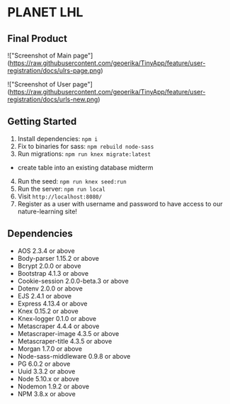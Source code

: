 # PLANET LHL

## Final Product

!["Screenshot of Main page"] (https://raw.githubusercontent.com/geoerika/TinyApp/feature/user-registration/docs/ulrs-page.png)

!["Screenshot of User page"] (https://raw.githubusercontent.com/geoerika/TinyApp/feature/user-registration/docs/urls-new.png)


## Getting Started

1. Install dependencies: `npm i`
2. Fix to binaries for sass: `npm rebuild node-sass`
3. Run migrations: `npm run knex migrate:latest`
  - create table into an existing database midterm
4. Run the seed: `npm run knex seed:run`
5. Run the server: `npm run local`
6. Visit `http://localhost:8080/`
7. Register as a user with username and password to have access to our nature-learning site!

## Dependencies

- AOS 2.3.4 or above
- Body-parser 1.15.2 or above
- Bcrypt 2.0.0 or above
- Bootstrap 4.1.3 or above
- Cookie-session 2.0.0-beta.3 or above
- Dotenv 2.0.0 or above
- EJS 2.4.1 or above
- Express 4.13.4 or above
- Knex 0.15.2 or above
- Knex-logger 0.1.0 or above
- Metascraper 4.4.4 or above
- Metascraper-image 4.3.5 or above
- Metascraper-title 4.3.5 or above
- Morgan 1.7.0 or above
- Node-sass-middleware 0.9.8 or above
- PG 6.0.2 or above
- Uuid 3.3.2 or above
- Node 5.10.x or above
- Nodemon 1.9.2 or above
- NPM 3.8.x or above
